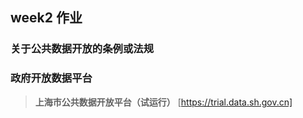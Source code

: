 ## week2 作业

### 关于公共数据开放的条例或法规

### 政府开放数据平台
> __上海市公共数据开放平台（试运行）__ [https://trial.data.sh.gov.cn]
